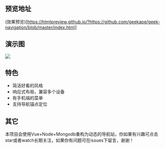 ## 预览地址
(效果预览)[https://htmlpreview.github.io/?https://github.com/geekape/geek-navigation/blob/master/index.html]

## 演示图
![](https://camo.githubusercontent.com/e4d5711431506182b2c435db297eb38d2775291b/687474703a2f2f7777772e7a6362626f6b652e636f6d2f77702d636f6e74656e742f75706c6f6164732f323031382f30312f6765656b6e61762e676966)

## 特色
* 简洁好看的风格
* 响应式布局，兼容多个设备
* 有手机端的菜单
* 支持导航锚点定位

## 其它
本项目会使用Vue+Node+Mongodb重构为动态的导航站，你如果有兴趣可点击star或者watch长期关注，如果你有问题可在issues下留言，谢谢！